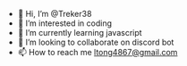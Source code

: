 - 👋 Hi, I’m @Treker38
- 👀 I’m interested in coding
- 🌱 I’m currently learning javascript
- 💞️ I’m looking to collaborate on discord bot
- 📫 How to reach me ltong4867@gmail.com

<!---
Treker38/Treker38 is a ✨ special ✨ repository because its `README.md` (this file) appears on your GitHub profile.
You can click the Preview link to take a look at your changes.
--->
